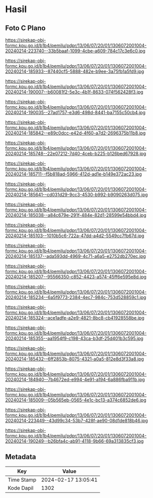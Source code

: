 # Hasil

## Foto C Plano

https://sirekap-obj-formc.kpu.go.id/b1b4/pemilu/pdpr/13/06/07/20/01/1306072001004-20240214-223740--33b5baaf-1099-4cbe-a609-784c17c3e6c0.jpg

https://sirekap-obj-formc.kpu.go.id/b1b4/pemilu/pdpr/13/06/07/20/01/1306072001004-20240214-185933--87440cf5-5888-482e-b9ee-3a75fb1a5fd9.jpg

https://sirekap-obj-formc.kpu.go.id/b1b4/pemilu/pdpr/13/06/07/20/01/1306072001004-20240214-190007--b60081f2-5e3c-4b1f-8633-074f562428f3.jpg

https://sirekap-obj-formc.kpu.go.id/b1b4/pemilu/pdpr/13/06/07/20/01/1306072001004-20240214-190035--27ad1757-e3d6-498d-8441-ba7155c50cb4.jpg

https://sirekap-obj-formc.kpu.go.id/b1b4/pemilu/pdpr/13/06/07/20/01/1306072001004-20240214-185842--e89c0dcc-e42d-4f60-a7d2-2696375b11b8.jpg

https://sirekap-obj-formc.kpu.go.id/b1b4/pemilu/pdpr/13/06/07/20/01/1306072001004-20240214-185748--22e07212-7d40-4ceb-b225-b126bed67928.jpg

https://sirekap-obj-formc.kpu.go.id/b1b4/pemilu/pdpr/13/06/07/20/01/1306072001004-20240214-185711--f5b818ad-5966-412d-ad1e-b149e372ac23.jpg

https://sirekap-obj-formc.kpu.go.id/b1b4/pemilu/pdpr/13/06/07/20/01/1306072001004-20240214-185641--cd031d29-9cc3-4530-b992-b9090263d075.jpg

https://sirekap-obj-formc.kpu.go.id/b1b4/pemilu/pdpr/13/06/07/20/01/1306072001004-20240214-185038--a84c679e-291f-484e-82d1-28599e54bbd4.jpg

https://sirekap-obj-formc.kpu.go.id/b1b4/pemilu/pdpr/13/06/07/20/01/1306072001004-20240214-185103--1010b5c6-722a-47dd-a4d2-5549cc7fb67d.jpg

https://sirekap-obj-formc.kpu.go.id/b1b4/pemilu/pdpr/13/06/07/20/01/1306072001004-20240214-185137--ada593dd-4969-4c71-a6a5-e2752db270ec.jpg

https://sirekap-obj-formc.kpu.go.id/b1b4/pemilu/pdpr/13/06/07/20/01/1306072001004-20240214-185207--95566350-c852-4423-a574-45ff6e595e8d.jpg

https://sirekap-obj-formc.kpu.go.id/b1b4/pemilu/pdpr/13/06/07/20/01/1306072001004-20240214-185234--6a5f9773-2384-4ec7-984c-753d528859c1.jpg

https://sirekap-obj-formc.kpu.go.id/b1b4/pemilu/pdpr/13/06/07/20/01/1306072001004-20240214-185324--ace1adfe-a2e9-4821-8bc8-cb41928558be.jpg

https://sirekap-obj-formc.kpu.go.id/b1b4/pemilu/pdpr/13/06/07/20/01/1306072001004-20240214-185355--aa1954f9-c198-43ca-b3df-25d401b3c595.jpg

https://sirekap-obj-formc.kpu.go.id/b1b4/pemilu/pdpr/13/06/07/20/01/1306072001004-20240214-185432--6ff2853b-8075-4321-a0a5-812e8d3f33a8.jpg

https://sirekap-obj-formc.kpu.go.id/b1b4/pemilu/pdpr/13/06/07/20/01/1306072001004-20240214-184940--7b4672ed-e994-4e91-a194-6a886fba911b.jpg

https://sirekap-obj-formc.kpu.go.id/b1b4/pemilu/pdpr/13/06/07/20/01/1306072001004-20240214-185009--05b565eb-0565-4e1c-bc13-a374c6852de6.jpg

https://sirekap-obj-formc.kpu.go.id/b1b4/pemilu/pdpr/13/06/07/20/01/1306072001004-20240214-223449--43d99c34-53b7-428f-ae90-08d1de818b46.jpg

https://sirekap-obj-formc.kpu.go.id/b1b4/pemilu/pdpr/13/06/07/20/01/1306072001004-20240214-190249--b26bfa4c-ab91-4118-9b66-69a313835cf3.jpg


## Metadata

| Key        | Value               |
| ---------- | ------------------- |
| Time Stamp | 2024-02-17 13:05:41 |
| Kode Dapil | 1302                |



